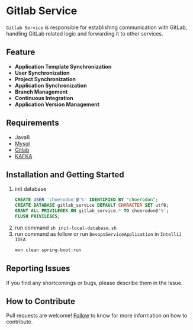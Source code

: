# Gitlab Service
`Gitlab Service` is responsible for establishing communication with GitLab, handling GitLab related logic and forwarding it to other services.

## Feature
- **Application Template Synchronization**
- **User Synchronization**
- **Project Synchronization**
- **Application Synchronization**
- **Branch Management**
- **Continuous Integration**
- **Application Version Management**


## Requirements
- Java8
- [Mysql](https://www.mysql.com)
- [Gitlab](https://gitlab.com)
- [KAFKA](https://kafka.apache.org)

## Installation and Getting Started
1. init database
    ```sql
    CREATE USER 'choerodon'@'%' IDENTIFIED BY "choerodon";
    CREATE DATABASE gitlab_service DEFAULT CHARACTER SET utf8;
    GRANT ALL PRIVILEGES ON gitlab_service.* TO choerodon@'%';
    FLUSH PRIVILEGES;
    ```
1. run command `sh init-local-database.sh`
1. run command as follow or run `DevopsServiceApplication` in `IntelliJ IDEA`
    ```bash
    mvn clean spring-boot:run
    ```

## Reporting Issues
If you find any shortcomings or bugs, please describe them in the Issue.

## How to Contribute
Pull requests are welcome! [Follow](https://github.com/choerodon/choerodon/blob/master/CONTRIBUTING.md) to know for more information on how to contribute.
